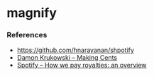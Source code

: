 # magnify

### References
* https://github.com/hnarayanan/shpotify
* [Damon Krukowski – Making Cents](http://pitchfork.com/features/articles/8993-the-cloud/)
* [Spotify – How we pay royalties: an overview](http://www.spotifyartists.com/spotify-explained/#how-we-pay-royalties-overview)
